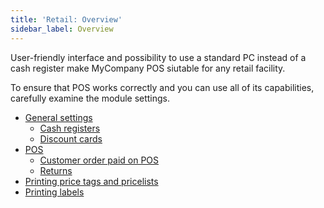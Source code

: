```yaml
---
title: 'Retail: Overview'
sidebar_label: Overview
---
```


User-friendly interface and possibility to use a standard PC instead of a cash register make MyCompany POS siutable for any retail facility. 

To ensure that POS works correctly and you can use all of its capabilities, carefully examine the module settings. 

  

-   [General settings](General_settings.md)
    -   [Cash registers](Cash_registers.md)
    -   [Discount cards](Discount_cards.md)
-   [POS](POS.md)
    -   [Customer order paid on POS](Customer_order_paid_on_POS.md)
    -   [Returns](Returns.md)
-   [Printing price tags and pricelists](Printing_price_tags_and_pricelists.md)
-   [Printing labels](Printing_labels.md)

  

  
